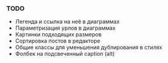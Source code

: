 ### TODO

* Легенда и ссылка на неё в диаграммах
* Параметризация урлов в диаграммах
* Картинки подходящих размеров
* Сортировка постов в редакторе
* Общие классы для уменьшения дублирования в стилях
* Фолбек на подсвеченный caption (alt)
